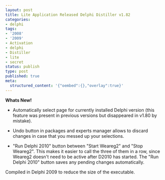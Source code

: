 ```yaml
---
layout: post
title: Lite Application Released Delphi Distiller v1.82
categories:
- delphi
tags:
- '2008'
- '2009'
- Activation
- delphi
- Distiller
- lite
- secret
status: publish
type: post
published: true
meta:
  structured_content: '{"oembed":{},"overlay":true}'
---
```

 **Whats New!**

- Automatically select page for currently installed Delphi version (this feature was present in previous versions but disappeared in v1.80 by mistake).

- Undo button in packages and experts manager allows to discard changes in case that you messed up your selections.

- "Run Delphi 2010" button between "Start Weareg2" and "Stop Weareg2". This makes it easier to call the three of them in a row, since Weareg2 doesn't need to be active after D2010 has started. The "Run Delphi 2010" button saves any pending changes automatically.

Compiled in Delphi 2009 to reduce the size of the executable.

